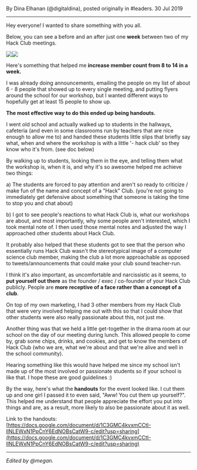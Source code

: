<p ></p>

By Dina Elhanan (@digitaldina), posted originally in #leaders. 30 Jul 2019

* * *

Hey everyone! I wanted to share something with you all.

Below, you can see a before and an after just one **week** between two of my Hack Club meetings.

![](https://hackclub.atlassian.net/wiki/download/attachments/327725/image-20190730-192355.png?api=v2)![](https://hackclub.atlassian.net/wiki/download/attachments/327725/image-20190730-192406.png?api=v2)

Here's something that helped me **increase member count from 8 to 14 in a week.**

I was already doing announcements, emailing the people on my list of about 6 - 8 people that showed up to every single meeting, and putting flyers around the school for our workshop, but I wanted different ways to hopefully get at least 15 people to show up.

**The most effective way to do this ended up being handouts.**

I went old school and actually walked up to students in the hallways, cafeteria (and even in some classrooms run by teachers that are nice enough to allow me to) and handed these students little slips that briefly say what, when and where the workshop is with a little '- hack club' so they know who it's from. (see doc below)

By walking up to students, looking them in the eye, and telling them what the workshop is, when it is, and why it's so awesome helped me achieve two things:

a) The students are forced to pay attention and aren't so ready to criticize / make fun of the name and concept of a "Hack" Club. (you're not going to immediately get defensive about something that someone is taking the time to stop you and chat about)

b) I got to see people's reactions to what Hack Club is, what our workshops are about, and most importantly, why some people aren't interested, which I took mental note of. I then used those mental notes and adjusted the way I approached other students about Hack Club.

It probably also helped that these students got to see that the person who essentially runs Hack Club wasn't the stereotypical image of a computer science club member, making the club a lot more approachable as opposed to tweets/announcements that could make your club sound teacher-run.

I think it's also important, as uncomfortable and narcissistic as it seems, to **put yourself out there** as the founder / exec / co-founder of your Hack Club publicly. People are **more receptive of a face rather than a concept of a club**.

On top of my own marketing, I had 3 other members from my Hack Club that were very involved helping me out with this so that I could show that other students were also really passionate about this, not just me.

Another thing was that we held a little get-together in the drama room at our school on the day of our meeting during lunch. This allowed people to come by, grab some chips, drinks, and cookies, and get to know the members of Hack Club (who we are, what we're about and that we're alive and well in the school community).

Hearing something like this would have helped me since my school isn't made up of the most involved or passionate students so if your school is like that. I hope these are good guidelines :)

By the way, here's what the **handouts** for the event looked like. I cut them up and one girl I passed it to even said, "Aww! You cut them up yourself?". This helped me understand that people appreciate the effort you put into things and are, as a result, more likely to also be passionate about it as well.

Link to the handouts: [https://docs.google.com/document/d/1C3GMC4kvxmCCtI-llNLEWxN1PpCnY6EdNOBsCatW9-c/edit?usp=sharing](https://docs.google.com/document/d/1C3GMC4kvxmCCtI-llNLEWxN1PpCnY6EdNOBsCatW9-c/edit?usp=sharing)

* * *

_Edited by @megan._